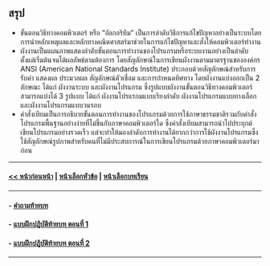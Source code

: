 ## สรุป
* ขั้นตอนวิธีทางคอมพิวเตอร์ หรือ “อัลกอริทึม” เป็นการลำดับวิธีการแก้ไขปัญหาอย่างเป็นระบบโดยการนำหลักเหตุผลและหลักทางคณิตศาสตร์มาช่วยในการแก้ไขปัญหาและสั่งให้คอมพิวเตอร์ทำงาน
* ผังงานเป็นแผนภาพแสดงลำดับขั้นตอนการทำงานของโปรแกรมหรือระบบงานอย่างเป็นลำดับตั้งแต่เริ่มต้นจนได้ผลลัพธ์ตามต้องการ โดยสัญลักษณ์ในการเขียนผังงานตามมาตรฐานขององค์กร ANSI (American National Standards Institute) ประกอบด้วยสัญลักษณ์สำหรับการรับค่า แสดงผล ประมวลผล สัญลักษณ์ตัวเชื่อม และการกำหนดทิศทาง โดยผังงานแบ่งออกเป็น 2 ลักษณะ ได้แก่ ผังงานระบบ และผังงานโปรแกรม ซึ่งรูปแบบผังงานขั้นตอนวิธีทางคอมพิวเตอร์สามารถแบ่งได้ 3 รูปแบบ ได้แก่ ผังงานโปรแรกมแบบเรียงลำดับ ผังงานโปรแกรมแบบทางเลือก และผังงานโปรแกรมแบบวนรอบ
* คำสั่งเทียมเป็นการอธิบายขั้นตอนการทำงานของโปรแกรมด้วยการใช้ภาษาธรรมชาติรวมกับคำสั่งโปรแกรมพื้นฐานอย่างง่ายที่ไม่ขึ้นกับภาษาคอมพิวเตอร์ใด ซึ่งคำสั่งเทียมสามารถนำไปประยุกต์เขียนโปรแกรมอย่างรวดเร็ว แต่จะทำให้มองลำดับการทำงานได้ยากกว่าการใช้ผังงานโปรแกรมซึ่งใช้สัญลักษณ์รูปภาพสำหรับคนที่ไม่มีประสบการณ์ในการเขียนโปรแกรมด้วยภาษาคอมพิวเตอร์มาก่อน

---
#### [<< หน้าก่อนหน้า](0203.md) | [หน้าเลือกหัวข้อ](README.md) | [หน้าเลือกบทเรียน](../README.md)
---
#### - [คำถามท้ายบท](0230.md)
#### - [แบบฝึกปฏิบัติท้ายบท ตอนที่ 1](0250.md)
#### - [แบบฝึกปฏิบัติท้ายบท ตอนที่ 2](0270.md)
---
